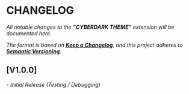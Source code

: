 # **CHANGELOG**

*All notable changes to the **"CYBERDARK THEME"** extension will be documented here.*

*The format is based on **[Keep a Changelog](https://keepachangelog.com/en/1.0.0/)**,*
*and this project adheres to **[Semantic Versioning](https://semver.org/spec/v2.0.0.html)**.*


## **[V1.0.0]**
*- Initial Release (Testing / Debugging)*